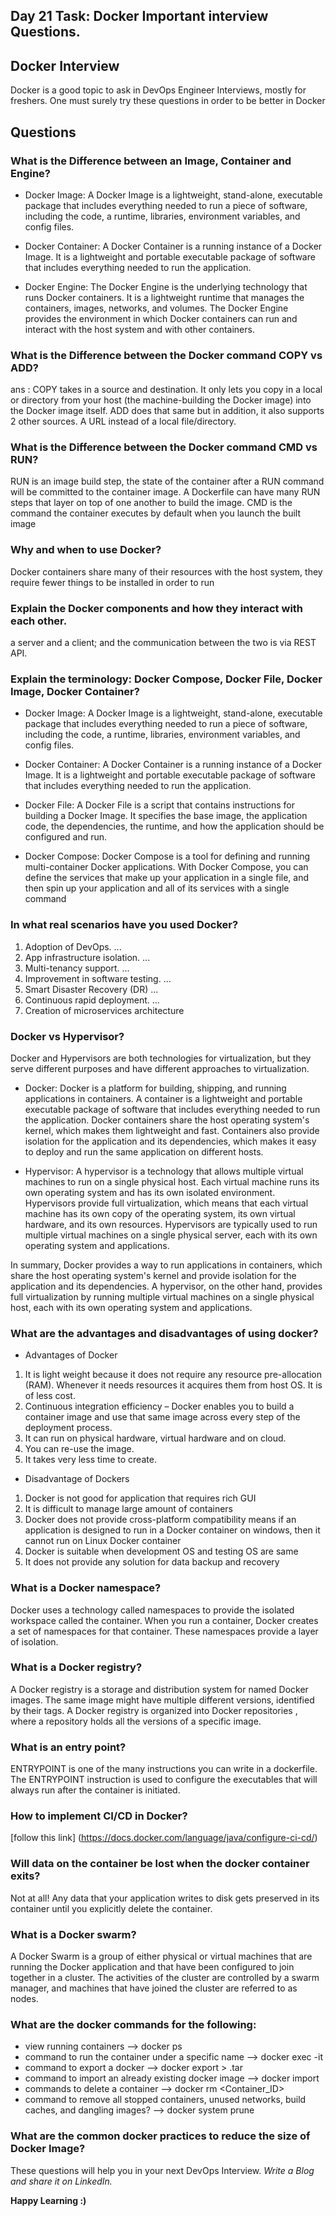 ## Day 21 Task: Docker Important interview Questions.


## Docker Interview
 Docker is a good topic to ask in DevOps Engineer Interviews, mostly for freshers.
 One must surely try these questions in order to be better in Docker
 
## Questions


### What is the Difference between an Image, Container and Engine?
- Docker Image: A Docker Image is a lightweight, stand-alone, executable package that includes everything needed to run a piece of software, including the code, a runtime, libraries, environment variables, and config files.

- Docker Container: A Docker Container is a running instance of a Docker Image. It is a lightweight and portable executable package of software that includes everything needed to run the application.

- Docker Engine: The Docker Engine is the underlying technology that runs Docker containers. It is a lightweight runtime that manages the containers, images, networks, and volumes. The Docker Engine provides the environment in which Docker containers can run and interact with the host system and with other containers.

### What is the Difference between the Docker command COPY vs ADD?
ans : COPY takes in a source and destination. It only lets you copy in a local or directory from your host (the machine-building the Docker image) into the Docker image itself. ADD does that same but in addition, it also supports 2 other sources. A URL instead of a local file/directory.
### What is the Difference between the Docker command CMD vs RUN?
RUN is an image build step, the state of the container after a RUN command will be committed to the container image. A Dockerfile can have many RUN steps that layer on top of one another to build the image. CMD is the command the container executes by default when you launch the built image
### Why and when to use Docker?
Docker containers share many of their resources with the host system, they require fewer things to be installed in order to run
### Explain the Docker components and how they interact with each other.
a server and a client; and the communication between the two is via REST API.
### Explain the terminology: Docker Compose, Docker File, Docker Image, Docker Container?
- Docker Image: A Docker Image is a lightweight, stand-alone, executable package that includes everything needed to run a piece of software, including the code, a runtime, libraries, environment variables, and config files.

- Docker Container: A Docker Container is a running instance of a Docker Image. It is a lightweight and portable executable package of software that includes everything needed to run the application.

- Docker File: A Docker File is a script that contains instructions for building a Docker Image. It specifies the base image, the application code, the dependencies, the runtime, and how the application should be configured and run.

- Docker Compose: Docker Compose is a tool for defining and running multi-container Docker applications. With Docker Compose, you can define the services that make up your application in a single file, and then spin up your application and all of its services with a single command

### In what real scenarios have you used Docker?
1) Adoption of DevOps. ...
2) App infrastructure isolation. ...
3) Multi-tenancy support. ...
4) Improvement in software testing. ...
5) Smart Disaster Recovery (DR) ...
6) Continuous rapid deployment. ...
7) Creation of microservices architecture

### Docker vs Hypervisor?
Docker and Hypervisors are both technologies for virtualization, but they serve different purposes and have different approaches to virtualization.

- Docker: Docker is a platform for building, shipping, and running applications in containers. A container is a lightweight and portable executable package of software that includes everything needed to run the application. Docker containers share the host operating system's kernel, which makes them lightweight and fast. Containers also provide isolation for the application and its dependencies, which makes it easy to deploy and run the same application on different hosts.

- Hypervisor: A hypervisor is a technology that allows multiple virtual machines to run on a single physical host. Each virtual machine runs its own operating system and has its own isolated environment. Hypervisors provide full virtualization, which means that each virtual machine has its own copy of the operating system, its own virtual hardware, and its own resources. Hypervisors are typically used to run multiple virtual machines on a single physical server, each with its own operating system and applications.

In summary, Docker provides a way to run applications in containers, which share the host operating system's kernel and provide isolation for the application and its dependencies. A hypervisor, on the other hand, provides full virtualization by running multiple virtual machines on a single physical host, each with its own operating system and applications.

### What are the advantages and disadvantages of using docker?
- Advantages of Docker

1) It is light weight because it does not require any resource pre-allocation (RAM). Whenever it needs resources it acquires them from host OS. It is of less cost.
2) Continuous integration efficiency – Docker enables you to build a container image and use that same image across every step of the deployment process.
3) It can run on physical hardware, virtual hardware and on cloud.
4) You can re-use the image.
5) It takes very less time to create.
- Disadvantage of Dockers

1) Docker is not good for application that requires rich GUI
2) It is difficult to manage large amount of containers
3) Docker does not provide cross-platform compatibility means if an application is designed to run in a Docker container on windows, then it cannot run on Linux Docker container
4) Docker is suitable when development OS and testing OS are same
5) It does not provide any solution for data backup and recovery

### What is a Docker namespace?
Docker uses a technology called namespaces to provide the isolated workspace called the container. When you run a container, Docker creates a set of namespaces for that container. These namespaces provide a layer of isolation.

### What is a Docker registry?
A Docker registry is a storage and distribution system for named Docker images. The same image might have multiple different versions, identified by their tags. A Docker registry is organized into Docker repositories , where a repository holds all the versions of a specific image.

### What is an entry point?
ENTRYPOINT is one of the many instructions you can write in a dockerfile. The ENTRYPOINT instruction is used to configure the executables that will always run after the container is initiated.
### How to implement CI/CD in Docker?
[follow this link] (https://docs.docker.com/language/java/configure-ci-cd/)
### Will data on the container be lost when the docker container exits?
Not at all! Any data that your application writes to disk gets preserved in its container until you explicitly delete the container.
### What is a Docker swarm?
A Docker Swarm is a group of either physical or virtual machines that are running the Docker application and that have been configured to join together in a cluster. The activities of the cluster are controlled by a swarm manager, and machines that have joined the cluster are referred to as nodes.
### What are the docker commands for the following:
  - view running containers --> docker ps
  - command to run the container under a specific name --> docker exec -it <container name> <command>
  - command to export a docker --> docker export <container-id> > <file-name>.tar
  - command to import an already existing docker image -->  docker import
  - commands to delete a container --> docker rm <Container_ID> 
  - command to remove all stopped containers, unused networks, build caches, and dangling images? --> docker system prune
 
 ### What are the common docker practices to reduce the size of Docker Image?


These questions will help you in your next DevOps Interview.
*Write a Blog and share it on LinkedIn.*

**Happy Learning :)** 
